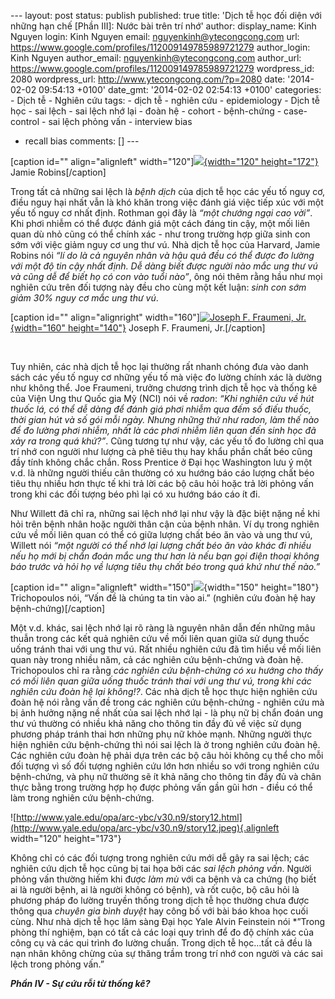 --- layout: post status: publish published: true title: 'Dịch tễ học đối
diện với những hạn chế \[Phần III\]: Nước bài trên trí nhớ' author:
display\_name: Kinh Nguyen login: Kinh Nguyen email:
nguyenkinh@ytecongcong.com url:
https://www.google.com/profiles/112009149785989721279 author\_login:
Kinh Nguyen author\_email: nguyenkinh@ytecongcong.com author\_url:
https://www.google.com/profiles/112009149785989721279 wordpress\_id:
2080 wordpress\_url: http://www.ytecongcong.com/?p=2080 date:
'2014-02-02 09:54:13 +0100' date\_gmt: '2014-02-02 02:54:13 +0100'
categories: - Dịch tễ - Nghiên cứu tags: - dịch tễ - nghiên cứu -
epidemiology - Dịch tễ học - sai lệch - sai lệch nhớ lại - đoàn hệ -
cohort - bệnh-chứng - case-control - sai lệch phỏng vấn - interview bias
- recall bias comments: \[\] ---

\[caption id="" align="alignleft"
width="120"\][![](http://www.hsph.harvard.edu/james-robins/files/2012/08/Robins.jpg){width="120"
height="172"}](http://www.hsph.harvard.edu/james-robins/) Jamie
Robins\[/caption\]

Trong tất cả những sai lệch là *bệnh dịch* của dịch tễ học các yếu tố
nguy cơ, điều nguy hại nhất vẫn là khó khăn trong việc đánh giá việc
tiếp xúc với một yếu tố nguy cơ nhất định. Rothman gọi đây là *“một
chướng ngại cao vời”*. Khi phơi nhiễm có thể được đánh giá một cách đáng
tin cậy, một mối liên quan dù nhỏ cũng có thể chính xác - như trong
trường hợp giữa sinh con sớm với việc giảm nguy cơ ung thư vú. Nhà dịch
tễ học của Harvard, Jamie Robins nói *“lí do là cả nguyên nhân và hậu
quả đều có thể được đo lường với một độ tin cậy nhất định. Dễ dàng biết
được người nào mắc ung thư vú và cũng dễ để biết họ có con vào tuổi
nào”*, ông nói thêm rằng hầu như mọi nghiên cứu trên đối tượng này đều
cho cùng một kết luận: *sinh con sớm giảm 30% nguy cơ mắc ung thư vú*.

\[caption id="" align="alignright" width="160"\][![Joseph F. Fraumeni,
Jr.](http://dceg.cancer.gov/PublishedContent/Images/about/staff-directory/biographies/A-J/fraumeni-joseph.jpg){width="160"
height="140"}](http://dceg.cancer.gov/about/staff-directory/biographies/A-J/fraumeni-joseph)
Joseph F. Fraumeni, Jr.\[/caption\]

 

Tuy nhiên, các nhà dịch tễ học lại thường rất nhanh chóng đưa vào danh
sách các yếu tố nguy cơ những yếu tố mà việc đo lường chính xác là dường
như không thể. Joe Fraumeni, trưởng chương trình dịch tễ học và thống kê
của Viện Ung thư Quốc gia Mỹ (NCI) nói về *radon*: *“Khi nghiên cứu về
hút thuốc lá, có thể dễ dàng để đánh giá phơi nhiễm qua đếm số điếu
thuốc, thời gian hút và số gói mỗi ngày. Nhưng những thứ như radon, làm
thế nào để đo lường phơi nhiễm, nhất là các phơi nhiễm liên quan đến
sinh học đã xảy ra trong quá khứ?”*. Cũng tương tự như vậy, các yếu tố
đo lường chỉ qua trí nhớ con người như lượng cà phê tiêu thụ hay khẩu
phần chất béo cũng đầy tính không chắc chắn. Ross Prentice ở Đại học
Washington lưu ý một v.d. là những người thiếu cân thường có xu hướng
báo cáo lượng chất béo tiêu thụ nhiều hơn thực tế khi trả lời các bộ câu
hỏi hoặc trả lời phỏng vấn trong khi các đối tượng béo phì lại có xu
hướng báo cáo ít đi.

Như Willett đã chỉ ra, những sai lệch nhớ lại như vậy là đặc biệt nặng
nề khi hỏi trên bệnh nhân hoặc người thân cận của bệnh nhân. Ví dụ trong
nghiên cứu về mối liên quan có thể có giữa lượng chất béo ăn vào và ung
thư vú, Willett nói *“một người có thể nhớ lại lượng chất béo ăn vào
khác đi nhiều nếu họ mới bị chẩn đoán mắc ung thư hơn là nếu bạn gọi
điện thoại không báo trước và hỏi họ về lượng tiêu thụ chất béo trong
quá khứ như thế nào.”*

\[caption id="" align="alignleft"
width="150"\]![](http://www.hsph.harvard.edu/dimitrios-trichopoulos/files/2012/08/Dimitrios-TRICHOPOULOS-250x300.jpg){width="150"
height="180"} Trichopoulos nói, “Vấn đề là chúng ta tin vào ai.” (nghiên
cứu đoàn hệ hay bệnh-chứng)\[/caption\]

Một v.d. khác, sai lệch nhớ lại rõ ràng là nguyên nhân dẫn đến những mâu
thuẫn trong các kết quả nghiên cứu về mối liên quan giữa sử dụng thuốc
uống tránh thai với ung thư vú. Rất nhiều nghiên cứu đã tìm hiểu về mối
liên quan này trong nhiều năm, cả các nghiên cứu bệnh-chứng và đoàn hệ.
Trichopoulos chỉ ra rằng *các nghiên cứu bệnh-chứng có xu hướng cho thấy
có mối liên quan giữa uống thuốc tránh thai với ung thư vú, trong khi
các nghiên cứu đoàn hệ lại không!?*. Các nhà dịch tễ học thực hiện
nghiên cứu đoàn hệ nói rằng vấn đề trong các nghiên cứu bệnh-chứng -
nghiên cứu mà bị ảnh hưởng nặng nề nhất của sai lệch nhớ lại - là phụ nữ
bị chẩn đoán ung thư vú thường có nhiều khả năng cho thông tin đầy đủ về
việc sử dụng phương pháp tránh thai hơn những phụ nữ khỏe mạnh. Những
người thực hiện nghiên cứu bệnh-chứng thì nói sai lệch là ở trong nghiên
cứu đoàn hệ. Các nghiên cứu đoàn hệ phải dựa trên các bộ câu hỏi không
cụ thể cho mỗi đối tượng vì số đối tượng nghiên cứu lớn hơn nhiều so với
trong nghiên cứu bệnh-chứng, và phụ nữ thường sẽ ít khả năng cho thông
tin đầy đủ và chân thực bằng trong trường hợp họ được phỏng vấn gần gũi
hơn - điều có thể làm trong nghiên cứu bệnh-chứng.

![http://www.yale.edu/opa/arc-ybc/v30.n9/story12.html](http://www.yale.edu/opa/arc-ybc/v30.n9/story12.jpeg){.alignleft
width="120" height="173"}

Không chỉ có các đối tượng trong nghiên cứu mới dễ gây ra sai lệch; các
nghiên cứu dịch tễ học cũng bị tai họa bởi các *sai lệch phỏng vấn*.
Người phỏng vấn thường hiếm khi được *làm mù* với ca bệnh và ca chứng
(họ biết ai là người bệnh, ai là người không có bệnh), và rốt cuộc, bộ
câu hỏi là phương pháp đo lường truyền thống trong dịch tễ học thường
chưa được thông qua *chuyên gia bình duyệt* hay công bố với bài báo khoa
học cuối cùng. Như nhà dịch tễ học lâm sàng Đại học Yale Alvin Feinstein
nói \*”Trong phòng thí nghiệm, bạn có tất cả các loại quy trình để đo độ
chính xác của công cụ và các qui trình đo lường chuẩn. Trong dịch tễ
học…tất cả đều là nạn nhân không chừng của sự thăng trầm trong trí nhớ
con người và các sai lệch trong phỏng vấn.”

***Phần IV - Sự cứu rỗi từ thống kê?***
